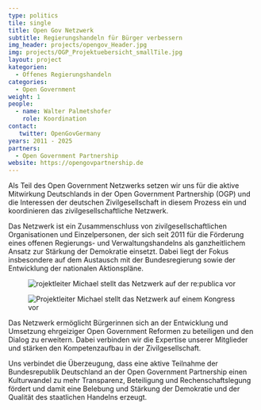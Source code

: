 ```yaml
---
type: politics
tile: single
title: Open Gov Netzwerk
subtitle: Regierungshandeln für Bürger verbessern
img_header: projects/opengov_Header.jpg
img: projects/OGP_Projektuebersicht_smallTile.jpg
layout: project
kategorien:
  - Offenes Regierungshandeln
categories:
  - Open Government
weight: 1
people:
  - name: Walter Palmetshofer
    role: Koordination
contact:
   twitter: OpenGovGermany
years: 2011 - 2025
partners:
  - Open Government Partnership
website: https://opengovpartnership.de
---
```

Als Teil des Open Government Netzwerks setzen wir uns für die aktive Mitwirkung Deutschlands in der Open Government Partnership (OGP) und die Interessen der deutschen Zivilgesellschaft in diesem Prozess ein und koordinieren das zivilgesellschaftliche Netzwerk.

Das Netzwerk ist ein Zusammenschluss von zivilgesellschaftlichen Organisationen und Einzelpersonen, der sich seit 2011 für die Förderung eines offenen Regierungs- und Verwaltungshandelns als ganzheitlichem Ansatz zur Stärkung der Demokratie einsetzt. Dabei liegt der Fokus insbesondere auf dem Austausch mit der Bundesregierung sowie der Entwicklung der nationalen Aktionspläne.

<div class="two-img offset-lg-2">
  <figure class="license">
        <img alt="rojektleiter Michael stellt das Netzwerk auf der re:publica vor" src="/files/projects/opengov_img_1.jpg">
    </figure>
    <figure class="license">
        <img alt="Projektleiter Michael stellt das Netzwerk auf einem Kongress vor" src="/files/projects/opengov_img_2.jpg">
    </figure>
</div>

Das Netzwerk ermöglicht Bürgerinnen sich an der Entwicklung und Umsetzung ehrgeiziger Open Government Reformen zu beteiligen und den Dialog zu erweitern. Dabei verbinden wir die Expertise unserer Mitglieder und stärken den Kompetenzaufbau in der Zivilgesellschaft.

Uns verbindet die Überzeugung, dass eine aktive Teilnahme der Bundesrepublik Deutschland an der Open Government Partnership einen Kulturwandel zu mehr Transparenz, Beteiligung und Rechenschaftslegung fördert und damit eine Belebung und Stärkung der Demokratie und der Qualität des staatlichen Handelns erzeugt.
